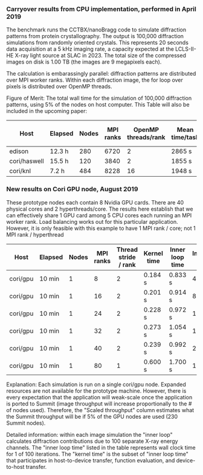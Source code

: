 ### Carryover results from CPU implementation, performed in April 2019

The benchmark runs the CCTBX/nanoBragg code to simulate
diffraction patterns from protein crystallography.  The output is 100,000 diffraction simulations from randomly oriented crystals. 
This represents 20 seconds data acquisition at a 5 kHz imaging rate, a capacity
expected at the LCLS-II-HE X-ray light source at SLAC in 2023.  The total size of the compressed images on disk is 1.00 TB (the images are
9 megapixels each).  

The calculation is embarassingly parallel: diffraction patterns are distributed over MPI 
worker ranks.  Within each diffraction image, the for loop over pixels is distributed 
over OpenMP threads.

Figure of Merit:  The total wall time for the simulation of 100,000 diffraction patterns, using 5% of the nodes on host computer.  This Table
will also be included in the upcoming paper:

| Host         | Elapsed |Nodes|MPI ranks |OpenMP threads/rank |Mean time/task|Mean time/rank=0 task|Effective throughput|
|--------------|---------|-----|----------|--------------------|--------------|---------------------|--------------------|
| edison       |  12.3 h | 280 |  6720    |  2                 | 2865 s       | 1950 s              | 2.26 Hz            |
| cori/haswell |  15.5 h | 120 |  3840    |  2                 | 1855 s       | 2062 s              | 1.79 Hz            |
| cori/knl     |   7.2 h | 484 |  8228    | 16                 | 1948 s       | 1991 s              | 3.86 Hz            |

### New results on Cori GPU node, August 2019

These prototype nodes each contain 8 Nvidia GPU cards.  There are 40 physical cores and 2 hyperthreads/core.  The results here
establish that we can effectively share 1 GPU card among 5 CPU cores each running an MPI worker rank. 
Load balancing works out for this particular application.
However, it is only feasible with this example to have 1 MPI rank / core; not 1 MPI rank / hyperthread

| Host         | Elapsed |Nodes|MPI ranks |Thread stride / rank |Kernel time|Inner loop time|Images out|Effective throughput|Scaled throughput|
|--------------|---------|-----|----------|-------------------|-----------|---------------|----------|--------------------|-----------------|
| cori/gpu     | 10 min  | 1   |   8      |  2                | 0.184 s   | 0.833 s       | 48       | 0.08 Hz            | 18.4 Hz         |
| cori/gpu     | 10 min  | 1   |   16     |  2                | 0.201 s   | 0.914 s       | 80       | 0.13 Hz            | 30.0 Hz         |
| cori/gpu     | 10 min  | 1   |   24     |  2                | 0.228 s   | 0.972 s       | 124      | 0.21 Hz            | 47.0 Hz         |
| cori/gpu     | 10 min  | 1   |   32     |  2                | 0.273 s   | 1.054 s       | 171      | 0.29 Hz            | 65.0 Hz         |
| cori/gpu     | 10 min  | 1   |   40     |  2                | 0.239 s   | 0.992 s       | 200      | 0.33 Hz            | 76.0 Hz         |
| cori/gpu     | 10 min  | 1   |   80     |  1                | 0.600 s   | 1.700 s       | 160      | 0.27 Hz            | 61.0 Hz         |

Explanation:  Each simulation is run on a single cori/gpu node.  Expanded resources are not available for the prototype machine.
However, there is every expectation that the application will weak-scale once the application is ported to Summit (image throughput
will increase proportionally to the # of nodes used).  Therefore, the "Scaled throughput" column estimates what the Summit throughput
will be if 5% of the GPU nodes are used (230 Summit nodes).

Detailed information:  within each image simulation the "inner loop" calculates diffraction contributions due to 100 separate X-ray 
energy channels.  The "inner loop time" listed in the table represents wall clock time for 1 of 100 iterations.  The "kernel time" 
is the subset of "inner loop time" that participates in host-to-device transfer, function evaluation, and device-to-host transfer.  


